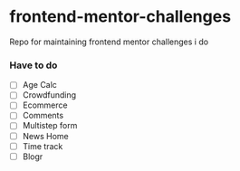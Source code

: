 # frontend-mentor-challenges

Repo for maintaining frontend mentor challenges i do

### Have to do

- [ ] Age Calc
- [ ] Crowdfunding
- [ ] Ecommerce
- [ ] Comments
- [ ] Multistep form
- [ ] News Home
- [ ] Time track
- [ ] Blogr
